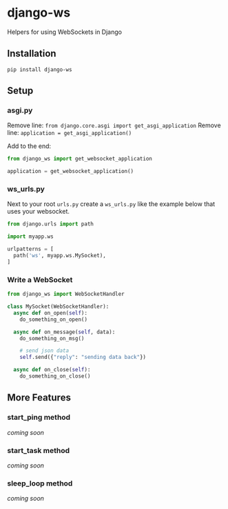 # django-ws

Helpers for using WebSockets in Django

## Installation

`pip install django-ws`

## Setup

### asgi.py

Remove line: `from django.core.asgi import get_asgi_application`
Remove line: `application = get_asgi_application()`

Add to the end:

```python
from django_ws import get_websocket_application

application = get_websocket_application()
```

### ws_urls.py

Next to your root `urls.py` create a `ws_urls.py` like the example below that uses your websocket.

```python
from django.urls import path

import myapp.ws

urlpatterns = [
  path('ws', myapp.ws.MySocket),
]
```

### Write a WebSocket

```python
from django_ws import WebSocketHandler

class MySocket(WebSocketHandler):
  async def on_open(self):
    do_something_on_open()

  async def on_message(self, data):
    do_something_on_msg()

    # send json data
    self.send({"reply": "sending data back"})

  async def on_close(self):
    do_something_on_close()
```

## More Features

### start_ping method

*coming soon*

### start_task method

*coming soon*

### sleep_loop method

*coming soon*
